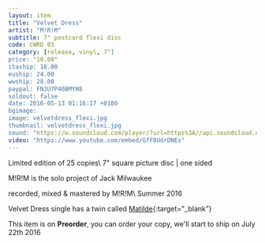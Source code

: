 ```yaml
---
layout: item
title: "Velvet Dress"
artist: "M!R!M"
subtitle: 7" postcard flexi disc
code: CWRD 03
category: [release, vinyl, 7"]
price: "10.00"
itaship: 18.00
euship: 24.00
wwship: 28.00
paypal: FNJU7P46BMYH8
soldout: false
date: 2016-05-13 01:16:17 +0100
bgimage:
image: velvetdress_flexi.jpg
thumbnail: velvetdress_flexi.jpg
sound: "https://w.soundcloud.com/player/?url=https%3A//api.soundcloud.com/tracks/265939022&amp;color=000000&amp;auto_play=false&amp;hide_related=false&amp;show_comments=true&amp;show_user=true&amp;show_reposts=false"
video: "https://www.youtube.com/embed/GfF8UdrDNEs"
---
```


Limited edition of 25 copies\\
7" square picture disc | one sided

M!R!M is the solo project of Jack Milwaukee

recorded, mixed & mastered by M!R!M\\
Summer 2016

Velvet Dress single has a twin called [Matilde]({{site.url}}/vinyl/7"/matilde){:target="_blank”}

This item is on  **Preorder**, you can order your copy,
we'll start to ship on July 22th 2016
